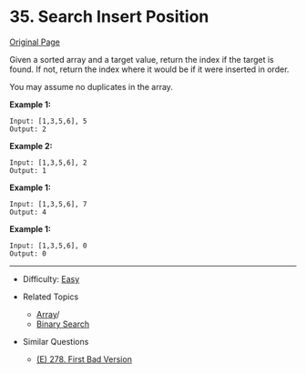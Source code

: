 # 35. Search Insert Position

[Original Page](https://leetcode.com/problems/search-insert-position/description/)

Given a sorted array and a target value, return the index if the target is found. If not, return the index where it would be if it were inserted in order.

You may assume no duplicates in the array.
 
**Example 1:** 
```
Input: [1,3,5,6], 5
Output: 2
```

**Example 2:** 
```
Input: [1,3,5,6], 2
Output: 1
```

**Example 1:** 
```
Input: [1,3,5,6], 7
Output: 4
```

**Example 1:** 
```
Input: [1,3,5,6], 0
Output: 0
```
---

* Difficulty: [Easy](https://leetcode.com/problemset/all/?difficulty=Easy)
* Related Topics 
  * [Array](https://leetcode.com/tag/array)/
  * [Binary Search](https://leetcode.com/tag/binary-search/)
  
   
* Similar Questions 
  * [(E) 278. First Bad Version](https://leetcode.com/problems/first-bad-version/description/)
